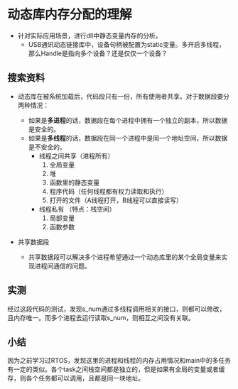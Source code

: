 # 动态库内存分配的理解

- 针对实际应用场景，进行dll中静态变量内存的分析。
    - USB通讯动态链接库中，设备句柄被配置为static变量。多开启多线程，那么Handle是指向多个设备？还是仅仅一个设备？



## 搜索资料

- 动态库在被系统加载后，代码段只有一份，所有使用者共享。对于数据段要分两种情况：
    - 如果是**多进程**的话，数据段在每个进程中拥有一个独立的副本，所以数据是安全的。
    - 如果是**多线程**的话，数据段在同一个进程中是同一个地址空间，所以数据是不安全的。
        - 线程之间共享（进程所有）
            1. 全局变量
            2. 堆
            3. 函数里的静态变量
            4. 程序代码（任何线程都有权力读取和执行）
            5. 打开的文件（A线程打开，B线程可以直接读写）
        - 线程私有 （特点：栈空间）
            1. 局部变量
            2. 函数参数

- 共享数据段
    - 共享数据段可以解决多个进程希望通过一个动态库里的某个全局变量来实现进程间通信的问题。



## 实测

经过这段代码的测试，发现s_num通过多线程调用相关的接口，则都可以修改，且内存唯一。而多个进程去运行读取s_num，则相互之间没有关联。



## 小结

因为之前学习过RTOS，发现这里的进程和线程的内存占用情况和main中的多任务有一定的类似。各个task之间栈空间都是独立的，但是如果有全局的变量或者缓存，则各个任务都可以调用，且都是同一块地址。

